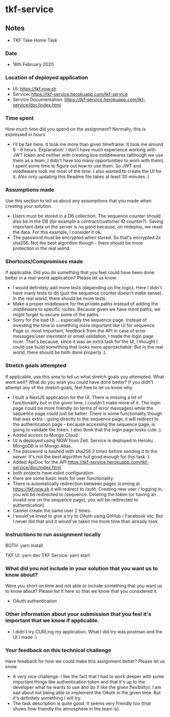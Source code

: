 # tkf-service

## Notes
- TKF Take Home Task

### Date
- 16th February 2020

### Location of deployed application
- UI: https://tkf.now.sh
- Service: https://tkf-service.herokuapp.com/tkf-service
- Service Documentation: https://tkf-service.herokuapp.com/tkf-service/doc/index.html

### Time spent
How much time did you spend on the assignment? Normally, this is expressed in hours

- I'll be fair here. It took me more than given timeframe. It took me around 8 - 9 hours. Explanation: I don't have much experience working with JWT token and neither with creating koa middlewares (although we use them as a team, I didn't have too many opportunities to work with them). I spent some time to figure out how to use them. So JWT and middleware took me most of the time. I also wanted to create the UI for it. Also only updating this Readme file takes at least 30 minutes :)

### Assumptions made
Use this section to tell us about any assumptions that you made when creating your solution.

- Users must be stored in a DB collection. The sequence counter should also be in the DB (for example a contract/customer ID counter?). Saving important data on the server is no good because, on redeploy, we reset the data. For this example, I consider it ok.
- The password must be encrypted when stored. So that's encrypted 2x sha256. Not the best algorithm though - there should be more protection in the real world.

### Shortcuts/Compromises made
If applicable. Did you do something that you feel could have been done better in a real-world application? Please
let us know.

- I would definitely add more tests (depending on the logic). Here I didn't have many tests to do (just the sequence counter doesn't make sense). In the real world, there should be more tests.
- Make a proper middleware for the private paths instead of adding the middleware to specific routes. Because given we have more paths, we might forget to secure some of the paths.
- Sorry for the bad UI ... especially the sequence page. Instead of investing the time in something more important like UI for sequence Page or, most important, feedback from the API in case of error messages/user inexistent or email validation, I made the login page nicer. That's because, since it was an extra task for the UI, I thought I could use build something that looks more approachable. But in the real world, there should be both done properly :).

### Stretch goals attempted
If applicable, use this area to tell us what stretch goals you attempted. What went well? What do you wish you
could have done better? If you didn't attempt any of the stretch goals, feel free to let us know why.

- I built a NextJS application for the UI. There is missing a lot of functionality but in the given time, I couldn't make more of it. The login page could be more friendly (in terms of error messages) while the sequence page could just be better. There is some functionality though that was extra - going directly to the sequence page, it will redirect to the authentication page - because accessing the sequence page, is going to validate the token. I also think that the login page looks cute :).
- Added access to Mongo Cloud
- UI is deployed using NOW from Zeit. Service is deployed in Heroku. MongoDB is in Mongo Atlas.
- The password is hashed with sha256 2 times before sending it to the server. It's not the best algorithm but good enough for this task :).
- Added ApiDoc for the API https://tkf-service.herokuapp.com/tkf-service/doc/index.html
- both projects have eslint configuration
- there are some basic tests for user functionality.
- There is automatically redirection between pages (coming at https://tkf.now.sh it will redirect to /auth. Creating new user / logging in, you will be redirected to /sequence. Deleting the token (or having an invalid one on the sequence page), you will be redirected to authentication)
- Cannot create the same user 2 times.
- I would've loved to give a try to OAuth using GitHub / Facebook etc. But I never did that and it would've taken me more time than already took.

### Instructions to run assignment locally
BOTH: yarn install

TKF UI: yarn dev
TKF Service: yarn start

### What did you not include in your solution that you want us to know about?
Were you short on time and not able to include something that you want us to know
about? Please list it here so that we know that you considered it.
- OAuth authentication

### Other information about your submission that you feel it's important that we know if applicable.
- I didn't try CURLing my application. What I did try was postman and the UI I made :)

### Your feedback on this technical challenge
Have feedback for how we could make this assignment better? Please let us know.
- A very nice challenge. I like the fact that I had to work deeper with some important things like authentication token and that it's up to the developer what he wants to use and do (I like the given flexibility). I am sad about not being able to implement the OAuth in the given time. But it's definitely something I will try.
- The task description is quite good. It seems very friendly too (that shows how friendly the atmosphere in the team is).

